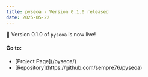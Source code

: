 ```yaml
---
title: pyseoa - Version 0.1.0 released
date: 2025-05-22
---
```


🎉 Version 0.1.0 of `pyseoa` is now live!

#### Go to:
<ul>
    <li>[Project Page](/pyseoa/)</li>
    <li>[Repository](https://github.com/sempre76/pyseoa)</li>
</ul>